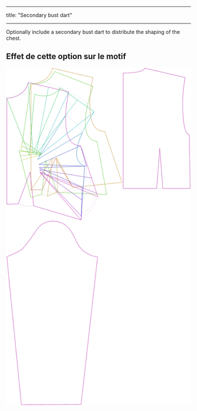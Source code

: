 - - -
title: "Secondary bust dart"
- - -

Optionally include a secondary bust dart to distribute the shaping of the chest.

## Effet de cette option sur le motif

![This image shows the effect of this option by superimposing several variants that have a different value for this option](breanna_secondarybustdart_sample.svg "Effet de cette option sur le modèle")
